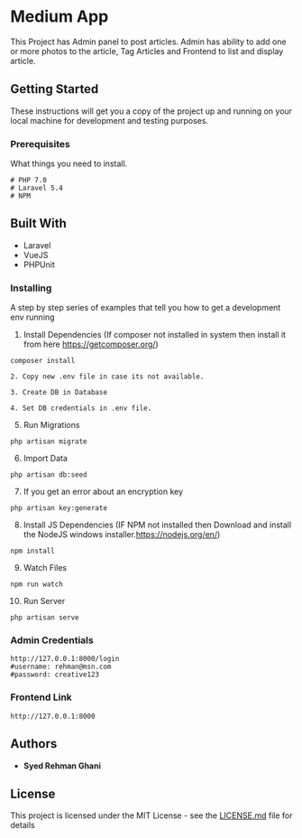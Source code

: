 # Medium App

This Project has Admin panel to post articles. Admin has ability to add one or more photos to the article, Tag Articles and Frontend to list and display article. 

## Getting Started

These instructions will get you a copy of the project up and running on your local machine for development and testing purposes.

### Prerequisites

What things you need to install.
```
# PHP 7.0
# Laravel 5.4
# NPM

```
## Built With

* Laravel
* VueJS
* PHPUnit

### Installing

A step by step series of examples that tell you how to get a development env running

1. Install Dependencies (If composer not installed in system then install it from here https://getcomposer.org/)
```
composer install 
```

```
2. Copy new .env file in case its not available. 
```

```
3. Create DB in Database
```

```
4. Set DB credentials in .env file.
```

5. Run Migrations
```
php artisan migrate
```

6. Import Data
```
php artisan db:seed
```

7. If you get an error about an encryption key
```
php artisan key:generate
```

8. Install JS Dependencies (IF NPM not installed then Download and install the NodeJS windows installer.https://nodejs.org/en/)
```
npm install
```

9. Watch Files
```
npm run watch
```

10. Run Server
```
php artisan serve
```

### Admin Credentials
```
http://127.0.0.1:8000/login
#username: rehman@msn.com
#password: creative123
```

### Frontend Link
```
http://127.0.0.1:8000
```

## Authors

* **Syed Rehman Ghani**

## License

This project is licensed under the MIT License - see the [LICENSE.md](LICENSE.md) file for details
